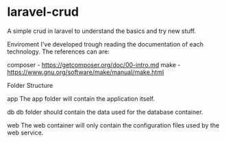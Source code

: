 # laravel-crud
A simple crud in laravel to understand the basics and try new stuff.

Enviroment
I've developed trough reading the documentation of each technology. The references can are:

composer - https://getcomposer.org/doc/00-intro.md
make - https://www.gnu.org/software/make/manual/make.html

Folder Structure

app
The app folder will contain the application itself.

db
db folder should contain the data used for the database container.

web
The web container will only contain the configuration files used by the web service.
